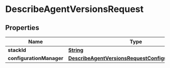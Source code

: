 

# DescribeAgentVersionsRequest


## Properties

| Name | Type | Description | Notes |
|------------ | ------------- | ------------- | -------------|
|**stackId** | [**String**](String.md) |  |  [optional] |
|**configurationManager** | [**DescribeAgentVersionsRequestConfigurationManager**](DescribeAgentVersionsRequestConfigurationManager.md) |  |  [optional] |



